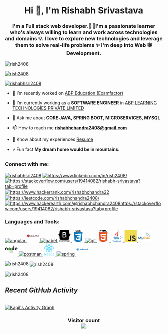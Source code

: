 <h1 align="center">Hi 👋, I'm Rishabh Srivastava</h1>
<h3 align="center">I'm a Full stack web developer.👨‍💻I'm a passionate learner who's always willing to learn and work across technologies and domains 💡. I love to explore new technologies and leverage them to solve real-life problems ✨ I'm deep into Web 🕸️ Development.</h3>

<p align="left"> <img src="https://komarev.com/ghpvc/?username=rish2408&label=Profile%20views&color=0e75b6&style=flat" alt="rish2408" /> </p>

<p align="left"> <a href="https://github.com/ryo-ma/github-profile-trophy"><img src="https://github-profile-trophy.vercel.app/?username=rish2408" alt="rish2408" /></a> </p>

<p align="left"> <a href="https://twitter.com/rishabhsri2408" target="blank"><img src="https://img.shields.io/twitter/follow/rishabhsri2408?logo=twitter&style=for-the-badge" alt="rishabhsri2408" /></a> </p>

- 🔭 I’m recently worked on [ABP Education (Examfactor)](https://www.examfactor.com/)

- 🌱 I’m currently working as a **SOFTWARE ENGINEER** in [ABP LEARNING TECHNOLOGIES PRIVATE LIMITED](https://www.thecompanycheck.com/company/abp-learning-technologies-private-limited/U80903WB2022PTC255266/)

- 💬 Ask me about **CORE JAVA, SPRING BOOT, MICROSERVICES, MYSQL**

- 📫 How to reach me **rishabhchandra2408@gmail.com**

- 📄 Know about my experiences [Resume](https://drive.google.com/file/d/1OMVL_1kmw3PkLG35-vsTJErnQNSCj-4c/view?usp=share_link)

- ⚡ Fun fact **My dream home would be in mountains.**

<h3 align="left">Connect with me:</h3>
<p align="left">
<a href="https://twitter.com/rishabhsri2408" target="blank"><img align="center" src="https://raw.githubusercontent.com/rahuldkjain/github-profile-readme-generator/master/src/images/icons/Social/twitter.svg" alt="rishabhsri2408" height="30" width="40" /></a>
<a href="https://linkedin.com/in/https://www.linkedin.com/in/rish2408/" target="blank"><img align="center" src="https://raw.githubusercontent.com/rahuldkjain/github-profile-readme-generator/master/src/images/icons/Social/linked-in-alt.svg" alt="https://www.linkedin.com/in/rish2408/" height="30" width="40" /></a>
<a href="https://stackoverflow.com/users/https://stackoverflow.com/users/19414082/rishabh-srivastava?tab=profile" target="blank"><img align="center" src="https://raw.githubusercontent.com/rahuldkjain/github-profile-readme-generator/master/src/images/icons/Social/stack-overflow.svg" alt="https://stackoverflow.com/users/19414082/rishabh-srivastava?tab=profile" height="30" width="40" /></a>
<a href="https://www.hackerrank.com/https://www.hackerrank.com/rishabhchandra22" target="blank"><img align="center" src="https://raw.githubusercontent.com/rahuldkjain/github-profile-readme-generator/master/src/images/icons/Social/hackerrank.svg" alt="https://www.hackerrank.com/rishabhchandra22" height="30" width="40" /></a>
<a href="https://www.leetcode.com/https://leetcode.com/rishabhchandra2408/" target="blank"><img align="center" src="https://raw.githubusercontent.com/rahuldkjain/github-profile-readme-generator/master/src/images/icons/Social/leet-code.svg" alt="https://leetcode.com/rishabhchandra2408/" height="30" width="40" /></a>
<a href="https://www.hackerearth.com/https://www.hackerearth.com/@rishabhchandra2408https://stackoverflow.com/users/19414082/rishabh-srivastava?tab=profile" target="blank"><img align="center" src="https://raw.githubusercontent.com/rahuldkjain/github-profile-readme-generator/master/src/images/icons/Social/hackerearth.svg" alt="https://www.hackerearth.com/@rishabhchandra2408https://stackoverflow.com/users/19414082/rishabh-srivastava?tab=profile" height="30" width="40" /></a>
</p>

<h3 align="left">Languages and Tools:</h3>
<p align="left"> <a href="https://angular.io" target="_blank" rel="noreferrer"> <img src="https://angular.io/assets/images/logos/angular/angular.svg" alt="angular" width="40" height="40"/> </a> <a href="https://angular.io" target="_blank" rel="noreferrer"> <img src="https://raw.githubusercontent.com/devicons/devicon/master/icons/angularjs/angularjs-original-wordmark.svg" alt="angularjs" width="40" height="40"/> </a> <a href="https://babeljs.io/" target="_blank" rel="noreferrer"> <img src="https://www.vectorlogo.zone/logos/babeljs/babeljs-icon.svg" alt="babel" width="40" height="40"/> </a> <a href="https://getbootstrap.com" target="_blank" rel="noreferrer"> <img src="https://raw.githubusercontent.com/devicons/devicon/master/icons/bootstrap/bootstrap-plain-wordmark.svg" alt="bootstrap" width="40" height="40"/> </a> <a href="https://www.w3schools.com/css/" target="_blank" rel="noreferrer"> <img src="https://raw.githubusercontent.com/devicons/devicon/master/icons/css3/css3-original-wordmark.svg" alt="css3" width="40" height="40"/> </a> <a href="https://git-scm.com/" target="_blank" rel="noreferrer"> <img src="https://www.vectorlogo.zone/logos/git-scm/git-scm-icon.svg" alt="git" width="40" height="40"/> </a> <a href="https://www.w3.org/html/" target="_blank" rel="noreferrer"> <img src="https://raw.githubusercontent.com/devicons/devicon/master/icons/html5/html5-original-wordmark.svg" alt="html5" width="40" height="40"/> </a> <a href="https://www.java.com" target="_blank" rel="noreferrer"> <img src="https://raw.githubusercontent.com/devicons/devicon/master/icons/java/java-original.svg" alt="java" width="40" height="40"/> </a> <a href="https://developer.mozilla.org/en-US/docs/Web/JavaScript" target="_blank" rel="noreferrer"> <img src="https://raw.githubusercontent.com/devicons/devicon/master/icons/javascript/javascript-original.svg" alt="javascript" width="40" height="40"/> </a> <a href="https://www.mysql.com/" target="_blank" rel="noreferrer"> <img src="https://raw.githubusercontent.com/devicons/devicon/master/icons/mysql/mysql-original-wordmark.svg" alt="mysql" width="40" height="40"/> </a> <a href="https://nodejs.org" target="_blank" rel="noreferrer"> <img src="https://raw.githubusercontent.com/devicons/devicon/master/icons/nodejs/nodejs-original-wordmark.svg" alt="nodejs" width="40" height="40"/> </a> <a href="https://postman.com" target="_blank" rel="noreferrer"> <img src="https://www.vectorlogo.zone/logos/getpostman/getpostman-icon.svg" alt="postman" width="40" height="40"/> </a> <a href="https://reactjs.org/" target="_blank" rel="noreferrer"> <img src="https://raw.githubusercontent.com/devicons/devicon/master/icons/react/react-original-wordmark.svg" alt="react" width="40" height="40"/> </a> <a href="https://spring.io/" target="_blank" rel="noreferrer"> <img src="https://www.vectorlogo.zone/logos/springio/springio-icon.svg" alt="spring" width="40" height="40"/> </a> <a href="https://webpack.js.org" target="_blank" rel="noreferrer"> <img src="https://raw.githubusercontent.com/devicons/devicon/d00d0969292a6569d45b06d3f350f463a0107b0d/icons/webpack/webpack-original-wordmark.svg" alt="webpack" width="40" height="40"/> </a> </p>

<p><img align="left" src="https://github-readme-stats.vercel.app/api/top-langs?username=rish2408&show_icons=true&locale=en&layout=compact" alt="rish2408" /></p>

<p>&nbsp;<img align="center" src="https://github-readme-stats.vercel.app/api?username=rish2408&show_icons=true&locale=en" alt="rish2408" /></p>

<p><img align="center" src="https://github-readme-streak-stats.herokuapp.com/?user=rish2408&" alt="rish2408" /></p>

<!-----------------------Statistics Section---------------------------> 
   <h2><i>Recent GitHub Activity</i></h2>
  <br/>
   <a href="https://github.com/rish2408"><img alt="Kapil's Activity Graph" src="https://activity-graph.herokuapp.com/graph?username=Kapil7982&custom_title=rish2408's%20Contribution%20Graph&theme=react-dark" /></a>
  <br/>

<!--------------------------------------Counters Section-------------------------------------------->

<h3 align="center"> 
  Visitor count <br>
  <img src="https://profile-counter.glitch.me/rish2408/count.svg" />
</h3>
